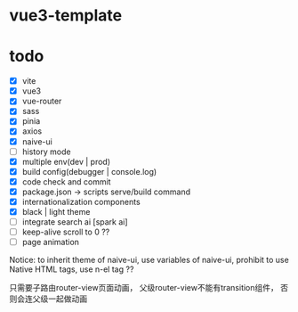 # vue3-template

# todo
- [x] vite
- [x] vue3
- [x] vue-router
- [x] sass
- [x] pinia
- [x] axios
- [x] naive-ui
- [ ] history mode
- [x] multiple env(dev | prod)
- [x] build config(debugger | console.log)
- [x] code check and commit
- [x] package.json -> scripts serve/build command
- [x] internationalization components
- [x] black | light theme
- [ ] integrate search ai [spark ai]
- [ ] keep-alive scroll to 0 ??
- [ ] page animation

Notice: to inherit theme of naive-ui, use variables of naive-ui, prohibit to use Native HTML tags, use n-el tag ??

只需要子路由router-view页面动画， 父级router-view不能有transition组件， 否则会连父级一起做动画